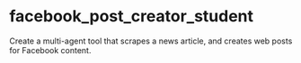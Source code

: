 # facebook_post_creator_student
Create a multi-agent tool that scrapes a news article, and creates web posts for Facebook content.

